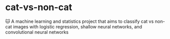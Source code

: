 # cat-vs-non-cat
🐱 A machine learning and statistics project that aims to classify cat vs non-cat images with logistic regression, shallow neural networks, and convolutional neural networks
